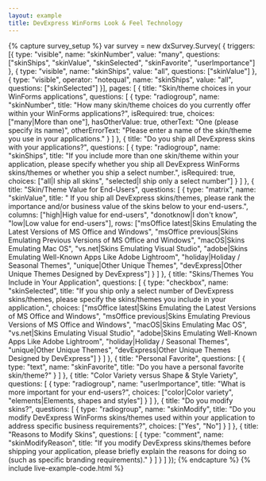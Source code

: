 ```yaml
---
layout: example
title: DevExpress WinForms Look & Feel Technology
---
```

{% capture survey_setup %}
        var survey = new dxSurvey.Survey(
            {
                triggers: [{ type: "visible", name: "skinNumber", value: "many", questions: ["skinShips", "skinValue", "skinSelected", "skinFavorite", "userImportance"] },
                        { type: "visible", name: "skinShips", value: "all", questions: ["skinValue"] },
                        { type: "visible", operator: "notequal", name: "skinShips", value: "all", questions: ["skinSelected"] }],
                pages: [
                    {   title: "Skin/theme choices in your WinForms applications",
                        questions: [
                            {
                                type: "radiogroup", name: "skinNumber", title: "How many skin/theme choices do you currently offer within your WinForms applications?",
                                isRequired: true, choices: ["many|More than one"],
                                hasOtherValue: true, otherText: "One (please specify its name)", otherErrorText: "Please enter a name of the skin/theme you use in your applications."
                            }
                        ]
                    },
                    {
                        title: "Do you ship all DevExpress skins with your applications?",
                        questions: [
                            {
                                type: "radiogroup", name: "skinShips", title: "If you include more than one skin/theme within your application, please specify whether you ship all DevExpress WinForms skins/themes or whether you ship a select number.",
                                isRequired: true, choices: ["all|I ship all skins", "selected|I ship only a select number"]
                            }
                        ]
                    },
                    {
                        title: "Skin/Theme Value for End-Users",
                        questions: [
                            {
                                type: "matrix", name: "skinValue", title: " If you ship all DevExpress skins/themes, please rank the importance and/or business value of the skins below to your end-users.",
                                columns: ["high|High value for end-users", "donotknow|I don't know", "low|Low value for end-users"],
                                rows: ["msOffice latest|Skins Emulating the Latest Versions of MS Office and Windows",
                                        "msOffice previous|Skins Emulating Previous Versions of MS Office and Windows",
                                        "macOS|Skins Emulating Mac OS",
                                        "vs.net|Skins Emulating Visual Studio",
                                        "adobe|Skins Emulating Well-Known Apps Like Adobe Lightroom",
                                        "holiday|Holiday / Seasonal Themes",
                                        "unique|Other Unique Themes",
                                        "devExpress|Other Unique Themes Designed by DevExpress"]
                            }
                        ]
                    },
                    {
                        title: "Skins/Themes You Include in Your Application",
                        questions: [
                            {
                                type: "checkbox", name: "skinSelected", title: "If you ship only a select number of DevExpress skins/themes, please specify the skins/themes you include in your application.",
                                choices: ["msOffice latest|Skins Emulating the Latest Versions of MS Office and Windows",
                                        "msOffice previous|Skins Emulating Previous Versions of MS Office and Windows",
                                        "macOS|Skins Emulating Mac OS",
                                        "vs.net|Skins Emulating Visual Studio",
                                        "adobe|Skins Emulating Well-Known Apps Like Adobe Lightroom",
                                        "holiday|Holiday / Seasonal Themes",
                                        "unique|Other Unique Themes",
                                        "devExpress|Other Unique Themes Designed by DevExpress"]
                    }
                        ]
                    },
                    {
                        title: "Personal Favorite",
                        questions: [
                            {
                                type: "text", name: "skinFavorite", title: "Do you have a personal favorite skin/theme?"
                            }
                        ]
                    },
                    {
                        title: "Color Variety versus Shape & Style Variety",
                        questions: [
                            {
                                type: "radiogroup", name: "userImportance", title: "What is more important for your end-users?",
                                choices: ["color|Color variety", "elements|Elements, shapes and styles"]
                            }
                        ]
                    },
                    {
                        title: "Do you modify skins?",
                        questions: [
                            {
                                type: "radiogroup", name: "skinModify", title: "Do you modify DevExpress WinForms skins/themes used within your application to address specific business requirements?",
                                choices: ["Yes", "No"]
                            }
                        ]
                    },
                    {
                        title: "Reasons to Modify Skins",
                        questions: [
                            {
                                type: "comment", name: "skinModifyReason", title: "If you modify DevExpress skins/themes before shipping your application, please briefly explain the reasons for doing so (such as specific branding requirements)."
                            }
                        ]
                    }
                ]
            });
{% endcapture %}
{% include live-example-code.html %}